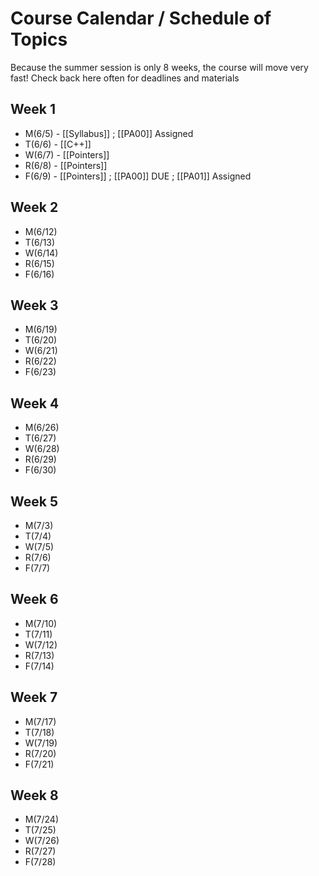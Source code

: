
# Course Calendar / Schedule of Topics

Because the summer session is only 8 weeks, the course will move very fast! Check back here often for deadlines and materials

## Week 1
* M(6/5) - [[Syllabus]] ;  [[PA00]] Assigned
* T(6/6) - [[C++]]
* W(6/7) - [[Pointers]]
* R(6/8) - [[Pointers]]
* F(6/9) - [[Pointers]] ; [[PA00]] DUE ; [[PA01]] Assigned

## Week 2
* M(6/12)
* T(6/13)
* W(6/14)
* R(6/15)
* F(6/16)

## Week 3
* M(6/19) 
* T(6/20)
* W(6/21)
* R(6/22)
* F(6/23)

## Week 4
* M(6/26)
* T(6/27)
* W(6/28)
* R(6/29)
* F(6/30)

## Week 5
* M(7/3)
* T(7/4)
* W(7/5)
* R(7/6)
* F(7/7)

## Week 6
* M(7/10)
* T(7/11)
* W(7/12)
* R(7/13)
* F(7/14)

## Week 7
* M(7/17)
* T(7/18)
* W(7/19)
* R(7/20)
* F(7/21)

## Week 8
* M(7/24)
* T(7/25)
* W(7/26)
* R(7/27)
* F(7/28)